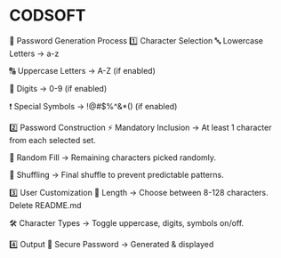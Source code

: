 # CODSOFT
🔐 Password Generation Process
1️⃣ Character Selection
🔤 Lowercase Letters → a-z

🔠 Uppercase Letters → A-Z (if enabled)

🔢 Digits → 0-9 (if enabled)

❗ Special Symbols → !@#$%^&*() (if enabled)

2️⃣ Password Construction
⚡ Mandatory Inclusion → At least 1 character from each selected set.

🎲 Random Fill → Remaining characters picked randomly.

🔀 Shuffling → Final shuffle to prevent predictable patterns.

3️⃣ User Customization
📏 Length → Choose between 8-128 characters.
Delete README.md

🛠 Character Types → Toggle uppercase, digits, symbols on/off.

4️⃣ Output
🔑 Secure Password → Generated & displayed



